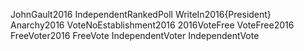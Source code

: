 JohnGault2016
IndependentRankedPoll
WriteIn2016{President}
Anarchy2016
VoteNoEstablishment2016
2016VoteFree
VoteFree2016
FreeVoter2016
FreeVote
IndependentVoter
IndependentVote
